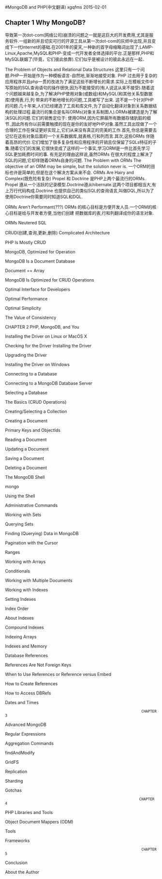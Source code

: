 #MongoDB and PHP(中文翻译) xgqfms 2015-02-01
## Chapter 1     Why MongoDB?
导致第一次dot-com(网络公司)崩溃的问题之一就是这巨大的开发费用,尤其是服务软件.一组新的并且切实可行的开源工具从第一次dot-com的灰烬中出现,并且变成下一代Internet的基础.在2001年的夏天,一种新的首字母缩略词出现了;LAMP-Linux,Apache,MySQL和PHP-变成一代开发者全体选择的平台.正是那样,PHP和MySQL联姻了(毕竟，它们彼此依靠).它们似乎是被设计的彼此永远在一起．

The Problem of Objects and Relational Data Structures
  这里只有一个问题.PHP一开始是作为一种模板语言-自然地,渐渐地接受对象. PHP 过去用于复杂的应用程序并且php一贯的改进为了满足这些不断增长的需求.实际上在模板文件中写原始的SQL查询语句的操作很快,因为不能接受的(有人说这从来不接受).随着这个问题越来越复杂,为了解决PHP使用对象(或数组)和MySQL(和其他关系型数据库)使用表,行,列 带来的不断地增长的问题,工具被写了出来.
 这不是一个针对PHP的问题.几十年来,人们已经建造了工具和库文件,为了自动化翻译对象到关系数据结构的处理过程.最流行的集合是名叫ORMs(对象关系制图人).ORMs被建造是为了解决SQL的问题.它们的销售定位于: 使用ORM,因为它屏蔽所有数据存储肮脏的细节.,因此所有你以前需要触摸的现在是你的友好地PHP对象.虽然工具出现做了一个合理的工作在保证更好实现上,它们从来没有真正的完美的工作.首先,你总是需要去记忆在这些对象后面的一个关系数据库,就表格,行和列而言.其次,这些ORMs 伴随着高昂的代价.它们增加了很多复杂性和应用程序的开销且仅保留了SQLs特征的子集.随着它们的发展,它很快变成了这样的一个事实,学习ORM是一件比首先学习SQL更加耗费时间的事.
有充足的理由这样说,虽然ORMs 在很大的程度上解决了SQL的问题,它却伴随着ORMs自身的问题.
The Problem with ORMs
The objective of an ORM may be simple, but the solution never is.
一个ORM的目标也许是简单的,但是在这个解决方案从来不会.
ORMs Are Hairy and Complex(既危险有复杂)
Propel 和 Doctrine 是PHP上两个最流行的ORMs. Propel 遵从一个活跃的记录模型.Doctrine遵从hibernate.这两个项目都相当大,有上万行代码构成.Doctrine 也提供自己的类似SQL的查询语言,叫做DQL,所以为了使用Doctrine你需要同时知道SQL和DQL. 

ORMs Aren’t Performant(???)
ORMs 的核心目标是方便开发人员.一个ORM的核心目标是给与开发者方便,当他们创建
把数据库的表,行和列翻译成你的语言对象.

ORMs Neutered SQL

CRUD(创建,查询,更新,删除)
Complicated Architecture


PHP Is Mostly CRUD



MongoDB, Optimized for Operation


MongoDB Is a Document Database


Document == Array


MongoDB Is Optimized for CRUD Operations

Optimal Interface for Developers

Optimal Performance

Optimal Simplicity

The Value of Consistency

CHAPTER 2 
PHP, MongoDB, and You
 
Installing the Driver on Linux or MacOS X

Checking for the Driver
Installing the Driver

Upgrading the Driver

Installing the Driver on Windows

Connecting to a Database

Connecting to a MongoDB Database Server

Selecting a Database

The Basics (CRUD Operations)

Creating/Selecting a Collection

Creating a Document

Primary Keys and ObjectIds

Reading a Document

Updating a Document

Saving a Document

Deleting a Document

The MongoDB Shell

mongo

Using the Shell



Administrative Commands

Working with Sets

Querying Sets

Finding (Querying) Data in MongoDB

Pagination with the Cursor

Ranges

Working with Arrays

Conditionals

Working with Multiple Documents

Working with Indexes

Setting Indexes

Index Order

About Indexes

Compound Indexes

Indexing Arrays

Indexes and Memory

Database References

References Are Not Foreign Keys

When to Use References or Reference versus Embed

How to Create References

How to Access DBRefs


Dates and Times


                                                                   CHAPTER 3
Advanced MongoDB

Regular Expressions

Aggregation Commands

findAndModify

GridFS

Replication

Sharding

Gotchas

                                                                  CHAPTER 4
PHP Libraries and Tools

Object Document Mappers (ODM)

Tools


Frameworks



                                                                   CHAPTER 5
Conclusion


About the Author







